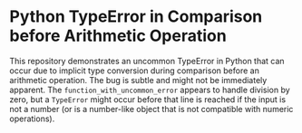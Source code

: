 # Python TypeError in Comparison before Arithmetic Operation

This repository demonstrates an uncommon TypeError in Python that can occur due to implicit type conversion during comparison before an arithmetic operation. The bug is subtle and might not be immediately apparent.  The `function_with_uncommon_error` appears to handle division by zero, but a `TypeError` might occur before that line is reached if the input is not a number (or is a number-like object that is not compatible with numeric operations).